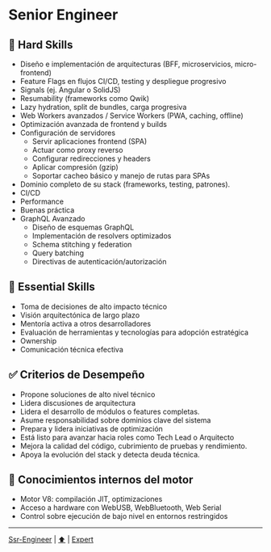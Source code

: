 
# Senior Engineer

## 🔧 Hard Skills

- Diseño e implementación de arquitecturas (BFF, microservicios, micro-frontend)
- Feature Flags en flujos CI/CD, testing y despliegue progresivo
- Signals (ej. Angular o SolidJS)
- Resumability (frameworks como Qwik)
- Lazy hydration, split de bundles, carga progresiva
- Web Workers avanzados / Service Workers (PWA, caching, offline)
- Optimización avanzada de frontend y builds
- Configuración de servidores
  - Servir aplicaciones frontend (SPA)
  - Actuar como proxy reverso
  - Configurar redirecciones y headers
  - Aplicar compresión (gzip)
  - Soportar cacheo básico y manejo de rutas para SPAs
- Dominio completo de su stack (frameworks, testing, patrones).
- CI/CD
- Performance
- Buenas práctica
- GraphQL Avanzado
  - Diseño de esquemas GraphQL
  - Implementación de resolvers optimizados
  - Schema stitching y federation
  - Query batching
  - Directivas de autenticación/autorización

## 🧠 Essential Skills

- Toma de decisiones de alto impacto técnico
- Visión arquitectónica de largo plazo
- Mentoría activa a otros desarrolladores
- Evaluación de herramientas y tecnologías para adopción estratégica
- Ownership
- Comunicación técnica efectiva

## ✅ Criterios de Desempeño

- Propone soluciones de alto nivel técnico
- Lidera discusiones de arquitectura
- Lidera el desarrollo de módulos o features completas.
- Asume responsabilidad sobre dominios clave del sistema
- Prepara y lidera iniciativas de optimización
- Está listo para avanzar hacia roles como Tech Lead o Arquitecto
- Mejora la calidad del código, cubrimiento de pruebas y rendimiento.
- Apoya la evolución del stack y detecta deuda técnica.

## 🧪 Conocimientos internos del motor

- Motor V8: compilación JIT, optimizaciones
- Acceso a hardware con WebUSB, WebBluetooth, Web Serial
- Control sobre ejecución de bajo nivel en entornos restringidos

---

[Ssr-Engineer](./03-ssr.md) | [⬆️](/knowledge/README.md#4-senior-developer-frontend--backend--fullstack) | [Expert](./05-expert.md)

<!-- 
- RabbitMQ 
- Oauth 2.0
- Kafka
 -->